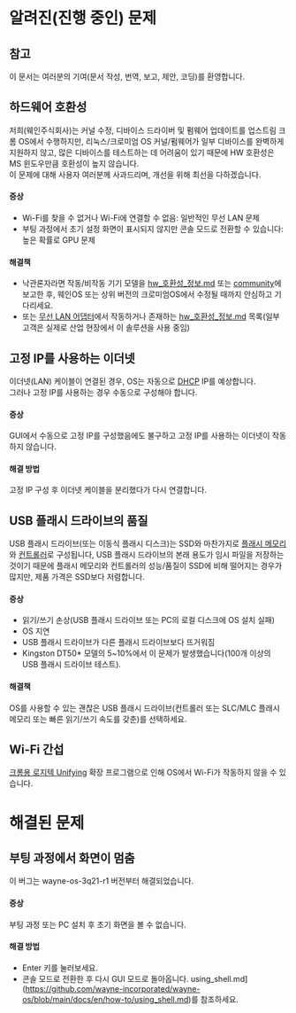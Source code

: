 # 알려진(진행 중인) 문제

## 참고
이 문서는 여러분의 기여(문서 작성, 번역, 보고, 제안, 코딩)를 환영합니다.

## 하드웨어 호환성
저희(웨인주식회사)는 커널 수정, 디바이스 드라이버 및 펌웨어 업데이트를 업스트림 크롬 OS에서 수행하지만, 리눅스/크로미엄 OS 커널/펌웨어가 일부 디바이스를 완벽하게 지원하지 않고, 많은 디바이스를 테스트하는 데 어려움이 있기 때문에 HW 호환성은 MS 윈도우만큼 호환성이 높지 않습니다.
<br> 이 문제에 대해 사용자 여러분께 사과드리며, 개선을 위해 최선을 다하겠습니다.

#### 증상
- Wi-Fi를 찾을 수 없거나 Wi-Fi에 연결할 수 없음: 일반적인 무선 LAN 문제
- 부팅 과정에서 초기 설정 화면이 표시되지 않지만 콘솔 모드로 전환할 수 있습니다: 높은 확률로 GPU 문제

#### 해결책
- 낙관론자라면 작동/비작동 기기 모델을 [hw_호환성_정보.md](https://github.com/wayne-incorporated/wayne-os/blob/main/docs/ko/%EC%B6%9C%EC%8B%9C/hw_%ED%98%B8%ED%99%98%EC%84%B1_%EC%A0%95%EB%B3%B4.md) 또는 [community](https://www.facebook.com/groups/wayneosgroup)에 보고한 후, 웨인OS 또는 상위 버전의 크로미엄OS에서 수정될 때까지 안심하고 기다리세요.
- 또는 [무선 LAN 어댑터](https://www.google.com/search?q=wireless+LAN+adapter&newwindow=1&sxsrf=ALeKk03aOfT-WximunZ5xF7ooFsttcmLjQ%3A1628912656397&ei=EDwXYbPKF7HcmAWPkJawCg&oq=wireless+LAN+adapter&gs_lcp=Cgdnd3Mtd2l6EAMyBAgjECcyBggAEAcQHjIGCAAQBxAeMgUIABCABDIFCAAQgAQyBQgAEIAEMgUIABCABDIFCAAQgAQyBQgAEIAEMgUIABCABDoHCCMQsAMQJzoHCAAQRxCwAzoHCAAQsAMQQzoHCCMQsAIQJ0oECEEYAFCCHFjAJmCcQWgBcAJ4AIABhgGIAeUGkgEDMC43mAEAoAEByAEKwAEB&sclient=gws-wiz&ved=0ahUKEwizkoTCzK_yAhUxLqYKHQ-IBaYQ4dUDCA4&uact=5)에서 작동하거나 존재하는 [hw_호환성_정보.md](https://github.com/wayne-incorporated/wayne-os/blob/main/docs/ko/%EC%B6%9C%EC%8B%9C/hw_%ED%98%B8%ED%99%98%EC%84%B1_%EC%A0%95%EB%B3%B4.md) 목록(일부 고객은 실제로 산업 현장에서 이 솔루션을 사용 중임)

## 고정 IP를 사용하는 이더넷
이더넷(LAN) 케이블이 연결된 경우, OS는 자동으로 [DHCP](https://en.wikipedia.org/wiki/Dynamic_Host_Configuration_Protocol) IP를 예상합니다.
<br>그러나 고정 IP를 사용하는 경우 수동으로 구성해야 합니다.

#### 증상
GUI에서 수동으로 고정 IP를 구성했음에도 불구하고 고정 IP를 사용하는 이더넷이 작동하지 않습니다.
#### 해결 방법
고정 IP 구성 후 이더넷 케이블을 분리했다가 다시 연결합니다.

## USB 플래시 드라이브의 품질
USB 플래시 드라이브(또는 이동식 플래시 디스크)는 SSD와 마찬가지로 [플래시 메모리](https://en.wikipedia.org/wiki/Flash_memory)와 [컨트롤러](https://en.wikipedia.org/wiki/Flash_memory_controller)로 구성됩니다,
USB 플래시 드라이브의 본래 용도가 임시 파일을 저장하는 것이기 때문에 플래시 메모리와 컨트롤러의 성능/품질이 SSD에 비해 떨어지는 경우가 많지만, 제품 가격은 SSD보다 저렴합니다.
#### 증상
- 읽기/쓰기 손상(USB 플래시 드라이브 또는 PC의 로컬 디스크에 OS 설치 실패)
- OS 지연
- USB 플래시 드라이브가 다른 플래시 드라이브보다 뜨거워짐
- Kingston DT50* 모델의 5~10%에서 이 문제가 발생했습니다(100개 이상의 USB 플래시 드라이브 테스트).

#### 해결책
OS를 사용할 수 있는 괜찮은 USB 플래시 드라이브(컨트롤러 또는 SLC/MLC 플래시 메모리 또는 빠른 읽기/쓰기 속도를 갖춘)를 선택하세요.

## Wi-Fi 간섭
[크롬용 로지텍 Unifying](https://chrome.google.com/webstore/detail/logitech-unifying-for-chr/agpmgihmmmfkbhckmciedmhincdggomo?hl=en) 확장 프로그램으로 인해 OS에서 Wi-Fi가 작동하지 않을 수 있습니다.


# 해결된 문제

## 부팅 과정에서 화면이 멈춤
이 버그는 wayne-os-3q21-r1 버전부터 해결되었습니다.
#### 증상
부팅 과정 또는 PC 설치 후 초기 화면을 볼 수 없습니다.
#### 해결 방법
- Enter 키를 눌러보세요.
- 콘솔 모드로 전환한 후 다시 GUI 모드로 돌아옵니다. using_shell.md](https://github.com/wayne-incorporated/wayne-os/blob/main/docs/en/how-to/using_shell.md)를 참조하세요.


